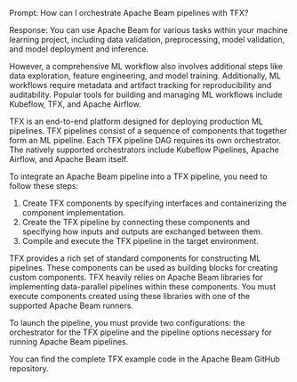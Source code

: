 Prompt:
How can I orchestrate Apache Beam pipelines with TFX?

Response:
You can use Apache Beam for various tasks within your machine learning project, including data validation, preprocessing, model validation, and model deployment and inference.

However, a comprehensive ML workflow also involves additional steps like data exploration, feature engineering, and model training. Additionally, ML workflows require metadata and artifact tracking for reproducibility and auditability. Popular tools for building and managing ML workflows include Kubeflow, TFX, and Apache Airflow.

TFX is an end-to-end platform designed for deploying production ML pipelines. TFX pipelines consist of a sequence of components that together form an ML pipeline. Each TFX pipeline DAG requires its own orchestrator. The natively supported orchestrators include Kubeflow Pipelines, Apache Airflow, and Apache Beam itself.

To integrate an Apache Beam pipeline into a TFX pipeline, you need to follow these steps:
1. Create TFX components by specifying interfaces and containerizing the component implementation.
2. Create the TFX pipeline by connecting these components and specifying how inputs and outputs are exchanged between them.
3. Compile and execute the TFX pipeline in the target environment.

TFX provides a rich set of standard components for constructing ML pipelines. These components can be used as building blocks for creating custom components. TFX heavily relies on Apache Beam libraries for implementing data-parallel pipelines within these components. You must execute components created using these libraries with one of the supported Apache Beam runners.

To launch the pipeline, you must provide two configurations: the orchestrator for the TFX pipeline and the pipeline options necessary for running Apache Beam pipelines.

You can find the complete TFX example code in the Apache Beam GitHub repository.